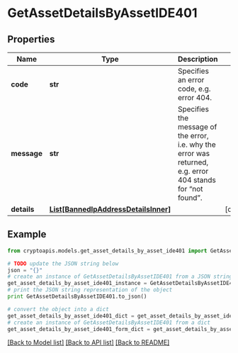 # GetAssetDetailsByAssetIDE401


## Properties
Name | Type | Description | Notes
------------ | ------------- | ------------- | -------------
**code** | **str** | Specifies an error code, e.g. error 404. | 
**message** | **str** | Specifies the message of the error, i.e. why the error was returned, e.g. error 404 stands for “not found”. | 
**details** | [**List[BannedIpAddressDetailsInner]**](BannedIpAddressDetailsInner.md) |  | [optional] 

## Example

```python
from cryptoapis.models.get_asset_details_by_asset_ide401 import GetAssetDetailsByAssetIDE401

# TODO update the JSON string below
json = "{}"
# create an instance of GetAssetDetailsByAssetIDE401 from a JSON string
get_asset_details_by_asset_ide401_instance = GetAssetDetailsByAssetIDE401.from_json(json)
# print the JSON string representation of the object
print GetAssetDetailsByAssetIDE401.to_json()

# convert the object into a dict
get_asset_details_by_asset_ide401_dict = get_asset_details_by_asset_ide401_instance.to_dict()
# create an instance of GetAssetDetailsByAssetIDE401 from a dict
get_asset_details_by_asset_ide401_form_dict = get_asset_details_by_asset_ide401.from_dict(get_asset_details_by_asset_ide401_dict)
```
[[Back to Model list]](../README.md#documentation-for-models) [[Back to API list]](../README.md#documentation-for-api-endpoints) [[Back to README]](../README.md)


